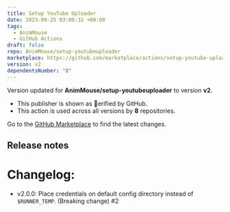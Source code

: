 ```yaml
---
title: Setup YouTube Uploader
date: 2023-09-25 03:00:32 +00:00
tags:
  - AnimMouse
  - GitHub Actions
draft: false
repo: AnimMouse/setup-youtubeuploader
marketplace: https://github.com/marketplace/actions/setup-youtube-uploader
version: v2
dependentsNumber: "8"
---
```



Version updated for **AnimMouse/setup-youtubeuploader** to version **v2**.
- This publisher is shown as erified by GitHub.
- This action is used across all versions by **8** repositories.

Go to the [GitHub Marketplace](https://github.com/marketplace/actions/setup-youtube-uploader) to find the latest changes.

## Release notes

# Changelog:
* v2.0.0: Place credentials on default config directory instead of `$RUNNER_TEMP`. (Breaking change) #2

